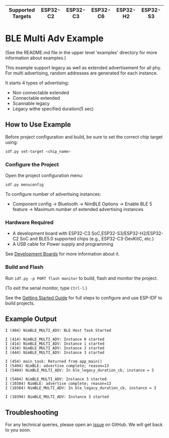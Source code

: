 | Supported Targets | ESP32-C2 | ESP32-C3 | ESP32-C6 | ESP32-H2 | ESP32-S3 |
| ----------------- | -------- | -------- | -------- | -------- | -------- |

# BLE Multi Adv Example

(See the README.md file in the upper level 'examples' directory for more information about examples.)

This example support legacy as well as extended advertisement for all phy. For multi advertising, random addresses are generated for each instance.

It starts 4 types of advertising:
* Non connectable extended
* Connectable extended
* Scannable legacy
* Legacy withe specified duration(5 sec)

## How to Use Example

Before project configuration and build, be sure to set the correct chip target using:

```bash
idf.py set-target <chip_name>
```

### Configure the Project

Open the project configuration menu:
```
idf.py menuconfig
```

To configure number of advertising instances:

* Component config → Bluetooth → NimBLE Options → Enable BLE 5 feature → Maximum number of extended advertising instances

### Hardware Required

* A development board with ESP32-C3 SoC,ESP32-S3/ESP32-H2/ESP32-C2 SoC and BLE5.0 supported chips (e.g., ESP32-C3-DevKitC, etc.)
* A USB cable for Power supply and programming

See [Development Boards](https://www.espressif.com/en/products/devkits) for more information about it.

### Build and Flash

Run `idf.py -p PORT flash monitor` to build, flash and monitor the project.

(To exit the serial monitor, type ``Ctrl-]``.)

See the [Getting Started Guide](https://idf.espressif.com/) for full steps to configure and use ESP-IDF to build projects.


## Example Output

```
I (404) NimBLE_MULTI_ADV: BLE Host Task Started

I (414) NimBLE_MULTI_ADV: Instance 0 started
I (414) NimBLE_MULTI_ADV: Instance 1 started
I (434) NimBLE_MULTI_ADV: Instance 2 started
I (444) NimBLE_MULTI_ADV: Instance 3 started

I (454) main_task: Returned from app_main()
I (5404) NimBLE: advertise complete; reason=13
I (5404) NimBLE_MULTI_ADV: In ble_legacy_duration_cb, instance = 3

I (5404) NimBLE_MULTI_ADV: Instance 3 started
I (10384) NimBLE: advertise complete; reason=13
I (10384) NimBLE_MULTI_ADV: In ble_legacy_duration_cb, instance = 3

I (10394) NimBLE_MULTI_ADV: Instance 3 started

```
## Troubleshooting

For any technical queries, please open an [issue](https://github.com/espressif/esp-idf/issues) on GitHub. We will get back to you soon.
